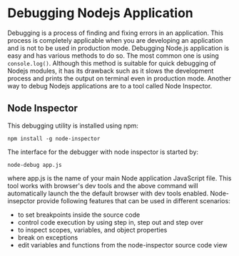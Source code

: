 # Debugging Nodejs Application

Debugging is a process of finding and fixing errors in an application. This process is completely applicable when you are developing an application and is not to be used in production mode. Debugging Node.js application is easy and has various methods to do so. The most common one is using `console.log()`. Although this method is suitable for quick debugging of Nodejs modules, it has its drawback such as it slows the development process and prints the output on terminal even in production mode. Another way to debug Nodejs applications are to a tool called Node Inspector.

## Node Inspector

This debugging utility is installed using npm:

```shell
npm install -g node-inspector
```

The interface for the debugger with node inspector is started by:

```shell
node-debug app.js
```

where app.js is the name of your main Node application JavaScript file. This tool works with browser's dev tools and the above command will automatically launch the the default browser with dev tools enabled. Node-insepctor provide following features that can be used in different scenarios:

- to set breakpoints inside the source code
- control code execution by using step in, step out and step over
- to inspect scopes, variables, and object properties
- break on exceptions
- edit variables and functions from the node-inspector source code view
